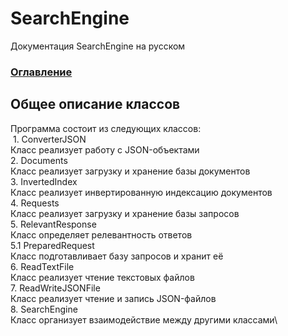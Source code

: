 # SearchEngine
Документация SearchEngine на русском

### [Оглавление](../index.md)

## Общее описание классов
Программа состоит из следующих классов:\
&nbsp;1. ConverterJSON\
Класс реализует работу с JSON-объектами\
    2. Documents\
Класс реализует загрузку и хранение базы документов\
    3. InvertedIndex\
Класс реализует инвертированную индексацию документов\
    4. Requests\
Класс реализует загрузку и хранение базы запросов\
    5. RelevantResponse\
Класс определяет релевантность ответов\
        5.1 PreparedRequest\
    Класс подготавливает базу запросов и хранит её\
    6. ReadTextFile\
Класс реализует чтение текстовых файлов\
    7. ReadWriteJSONFile\
Класс реализует чтение и запись JSON-файлов\
    8. SearchEngine\
Класс организует взаимодействие между другими классами\
